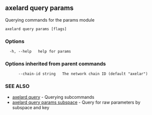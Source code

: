 ## axelard query params

Querying commands for the params module

```
axelard query params [flags]
```

### Options

```
  -h, --help   help for params
```

### Options inherited from parent commands

```
      --chain-id string   The network chain ID (default "axelar")
```

### SEE ALSO

- [axelard query](axelard_query.md)	 - Querying subcommands
- [axelard query params subspace](axelard_query_params_subspace.md)	 - Query for raw parameters by subspace and key
